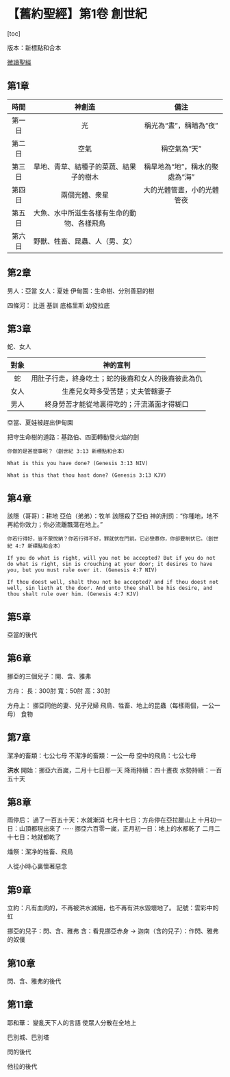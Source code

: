 # 【舊約聖經】第1卷 創世紀



[toc]



版本：新標點和合本

[微讀聖經](https://wd.bible/)



## 第1章

|  時間  |                   神創造                   |              備注              |
| :----: | :----------------------------------------: | :----------------------------: |
| 第一日 |                     光                     |     稱光為“晝”，稱暗為“夜”     |
| 第二日 |                    空氣                    |          稱空氣為“天”          |
| 第三日 |   旱地、青草、結種子的菜蔬、結果子的樹木   | 稱旱地為“地”，稱水的聚處為“海” |
| 第四日 |               兩個光體、衆星               |   大的光體管晝，小的光體管夜   |
| 第五日 | 大魚、水中所滋生各樣有生命的動物、各樣飛鳥 |                                |
| 第六日 |       野獸、牲畜、昆蟲、人（男、女）       |                                |



## 第2章

男人：亞當
女人：夏娃
伊甸園：生命樹、分別善惡的樹

四條河：
	比遜
	基訓
	底格里斯
	幼發拉底



## 第3章

蛇、女人

| 對象 |                      神的宣判                      |
| :--: | :------------------------------------------------: |
|  蛇  | 用肚子行走，終身吃土；蛇的後裔和女人的後裔彼此為仇 |
| 女人 |          生產兒女時多受苦楚；丈夫管轄妻子          |
| 男人 |     終身勞苦才能從地裏得吃的；汗流滿面才得糊口     |

亞當、夏娃被趕出伊甸園

把守生命樹的道路：基路伯、四面轉動發火焰的劍

```
你做的是甚麼事呢？（創世紀 3:13 新標點和合本）

What is this you have done? (Genesis 3:13 NIV)

What is this that thou hast done? (Genesis 3:13 KJV)
```



## 第4章

該隱（哥哥）：耕地
亞伯（弟弟）：牧羊
該隱殺了亞伯
神的刑罰：“你種地，地不再給你效力；你必流離飄蕩在地上。”

```
你若行得好，豈不蒙悅納？你若行得不好，罪就伏在門前。它必戀慕你，你卻要制伏它。（創世紀 4:7 新標點和合本）

If you do what is right, will you not be accepted? But if you do not do what is right, sin is crouching at your door; it desires to have you, but you must rule over it. (Genesis 4:7 NIV)

If thou doest well, shalt thou not be accepted? and if thou doest not well, sin lieth at the door. And unto thee shall be his desire, and thou shalt rule over him. (Genesis 4:7 KJV)
```



## 第5章

亞當的後代



## 第6章

挪亞的三個兒子：開、含、雅弗

方舟：
	長：300肘
	寬：50肘
	高：30肘

方舟上：
	挪亞同他的妻、兒子兒婦
	飛鳥、牲畜、地上的昆蟲（每樣兩個，一公一母）
	食物



## 第7章

潔净的畜類：七公七母
不潔净的畜類：一公一母
空中的飛鳥：七公七母

**洪水**
開始：挪亞六百嵗，二月十七日那一天
降雨持續：四十晝夜
水勢持續：一百五十天



## 第8章

雨停后：
過了一百五十天：水就漸消
七月十七日：方舟停在亞拉臘山上
十月初一日：山頂都現出來了
······
挪亞六百零一嵗，正月初一日：地上的水都乾了
二月二十七日：地就都乾了

燔祭：潔净的牲畜、飛鳥

人從小時心裏懷著惡念



## 第9章

立約：凡有血肉的，不再被洪水滅絕，也不再有洪水毀壞地了。
記號：雲彩中的虹

挪亞的兒子：閃、含、雅弗
含：看見挪亞赤身 → 迦南（含的兒子）：作閃、雅弗的奴僕



## 第10章

閃、含、雅弗的後代



## 第11章

耶和華：
	變亂天下人的言語
	使眾人分散在全地上

巴別城、巴別塔

閃的後代

他拉的後代

